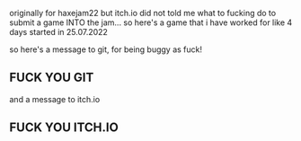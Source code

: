 originally for haxejam22
but itch.io did not told me what to fucking do to submit a game INTO the jam...
so here's a game that i have worked for like 4 days started in 25.07.2022

so here's a message to git, for being buggy as fuck!
## FUCK YOU GIT
and a message to itch.io
## FUCK YOU ITCH.IO
